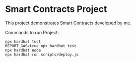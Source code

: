 # Smart Contracts Project

This project demonstrates Smart Contracts developed by me.

Commands to run Project:

```shell
npx hardhat test
REPORT_GAS=true npx hardhat test
npx hardhat node
npx hardhat run scripts/deploy.js
```
